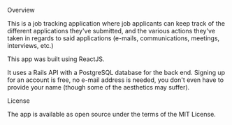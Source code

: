 Overview

This is a job tracking application where job applicants can keep track of the different applications they've submitted, and the various actions they've taken in regards to said applications (e-mails, communications, meetings, interviews, etc.)

This app was built using ReactJS.

It uses a Rails API with a PostgreSQL database for the back end.
Signing up for an account is free, no e-mail address is needed, you don't even have to provide your name (though some of the aesthetics may suffer).

License

The app is available as open source under the terms of the MIT License.
